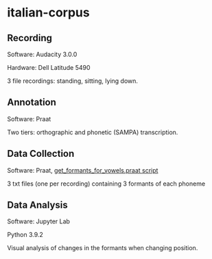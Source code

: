 # italian-corpus

## Recording
Software: Audacity 3.0.0

Hardware: Dell Latitude 5490

3 file recordings: standing, sitting, lying down.

## Annotation
Software: Praat

Two tiers: orthographic and phonetic (SAMPA) transcription.

## Data Collection
Software: Praat, [get_formants_for_vowels.praat script](https://github.com/sbuss/get-formants-for-vowels/blob/master/get_formants_for_vowels.praat)

3 txt files (one per recording) containing 3 formants of each phoneme

## Data Analysis
Software: Jupyter Lab

Python 3.9.2

Visual analysis of changes in the formants when changing position.

